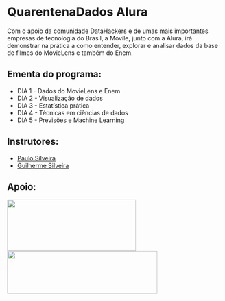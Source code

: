 # QuarentenaDados Alura
 Com o apoio da comunidade DataHackers e de umas mais importantes empresas de tecnologia do Brasil, a Movile, junto com a Alura, irá demonstrar na prática a como entender, explorar e analisar dados da base de filmes do MovieLens e também do Enem.

## Ementa do programa:
* DIA 1 - Dados do MovieLens e Enem
* DIA 2 - Visualização de dados
* DIA 3 - Estatística prática
* DIA 4 - Técnicas em ciências de dados
* DIA 5 - Previsões e Machine Learning

## Instrutores:
* [Paulo Silveira](https://github.com/peas)
* [Guilherme Silveira](https://github.com/guilhermesilveira)

## Apoio:
<img src="https://www.alura.com.br/assets/img/quarentenadev/apoiadores/movile.1587082247.png" width="300" height="120" /><img src="https://www.alura.com.br/assets/img/quarentenadev/apoiadores/datahackers.1585853644.png" width="350" height="100" />